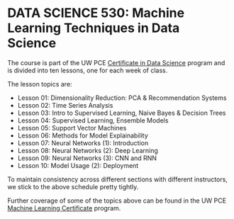 # DATA SCIENCE 530:  Machine Learning Techniques in Data Science

The course is part of the UW PCE [Certificate in Data Science](https://www.pce.uw.edu/certificates/data-science) program and is divided into ten lessons, one for each week of class.

The lesson topics are:

- Lesson 01: Dimensionality Reduction:  PCA & Recommendation Systems
- Lesson 02: Time Series Analysis
- Lesson 03: Intro to Supervised Learning, Naive Bayes & Decision Trees
- Lesson 04: Supervised Learning, Ensemble Models
- Lesson 05: Support Vector Machines
- Lesson 06: Methods for Model Explainability
- Lesson 07: Neural Networks (1): Introduction
- Lesson 08: Neural Networks (2): Deep Learning
- Lesson 09: Neural Networks (3): CNN and RNN
- Lesson 10: Model Usage (2): Deployment

To maintain consistency across different sections with different instructors, we stick to the above schedule pretty tightly.

Further coverage of some of the topics above can be found  in the UW PCE [Machine Learning Certificate](https://www.pce.uw.edu/certificates/machine-learning?gad_source=1&gbraid=0AAAAAD_QBQm1EuEGaFfQG_hIqHGTUYEI5&gclid=Cj0KCQjwy46_BhDOARIsAIvmcwPnp7vhHxdF3_4L4eVhuEJYbeRN_7qlAcbG4xh9xfufUpg5SB9g3F8aAtf9EALw_wcB) program.
